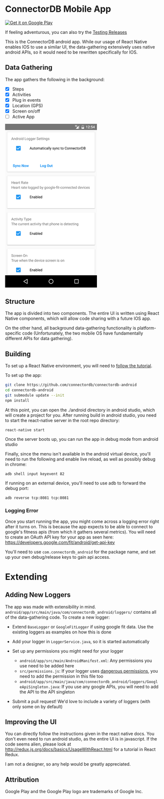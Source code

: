 # ConnectorDB Mobile App

<a href='https://play.google.com/store/apps/details?id=com.connectordb_android&pcampaignid=MKT-Other-global-all-co-prtnr-py-PartBadge-Mar2515-1'><img width="250" alt='Get it on Google Play' src='https://play.google.com/intl/en_us/badges/images/generic/en_badge_web_generic.png'/></a>

If feeling adventurous, you can also try the [Testing Releases](https://play.google.com/apps/testing/com.connectordb_android)

This is the ConnectorDB android app. While our usage of React Native enables IOS to use a similar UI, the data-gathering extensively uses native android APIs, so it would need to be rewritten specifically for IOS.

## Data Gathering

The app gathers the following in the background:

- [x] Steps
- [x] Activities
- [x] Plug in events
- [x] Location (GPS)
- [x] Screen on/off
- [ ] Active App

<img src="https://raw.githubusercontent.com/connectordb/connectordb-android/master/screenshot.png" width="300"/>

## Structure

The app is divided into two components. The entire UI is written using React Native components,
which will allow code sharing with a future IOS app.

On the other hand, all background data-gathering functionality is platform-specific code
(Unfortunately, the two mobile OS have fundamentally different APIs for data gathering).

## Building

To set up a React Native environment, you will need to [follow the tutorial](https://facebook.github.io/react-native/docs/tutorial.html).

To set up the app:

```bash
git clone https://github.com/connectordb/connectordb-android
cd connectordb-android
git submodule update --init
npm install
```

At this point, you can open the ./android directory in android studio, which will create a project for you. After running build in android studio, you need to start the react-native server in the root repo directory:

```bash
react-native start
```

Once the server boots up, you can run the app in debug mode from android studio


Finally, since the menu isn't available in the android virtual device, you'll need to run the following and enable live reload, as well as possibly debug in chrome:

```
adb shell input keyevent 82
```

If running on an external device, you'll need to use adb to forward the debug port:
```bash
adb reverse tcp:8081 tcp:8081
```

### Logging Error

Once you start running the app, you might come across a logging error right after it turns on. This is because the app expects to be able to connect to google's fitness apis (from which it gathers several metrics). You will need to create an OAuth API key for your app as seen here: https://developers.google.com/fit/android/get-api-key

You'll need to use `com.connectordb_android` for the package name, and set up your own debug/release keys to gain api access.

# Extending

## Adding New Loggers

The app was made with extensibility in mind. `android/app/src/main/java/com/connectordb_android/loggers/` contains all of the data-gathering code. To create a new logger:
- Extend `BaseLogger` or `GoogleFitLogger` if using google fit data. Use the existing loggers as examples on how this is done
- Add your logger in `LoggerService.java`, so it is started automatically
- Set up any permissions you might need for your logger
    - `android/app/src/main/AndroidManifest.xml`: Any permissions you use need to be added here
    - `src/permissions.js`: If your logger uses [dangerous permissions](https://developer.android.com/guide/topics/permissions/requesting.html#normal-dangerous), you need to add the permission in this file too
    - `android/app/src/main/java/com/connectordb_android/loggers/GoogleApiSingleton.java`: If you use any google APIs, you will need to add the API to the API singleton
    
- Submit a pull request! We'd love to include a variety of loggers (with only some on by default)

## Improving the UI

You can directly follow the instructions given in the react native docs. You don't even need to run android studio, as the entire UI is in javascript. If the code seems alien, please look at http://redux.js.org/docs/basics/UsageWithReact.html for a tutorial in React Redux.

I am not a designer, so any help would be greatly appreciated.


## Attribution

Google Play and the Google Play logo are trademarks of Google Inc.